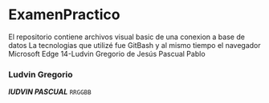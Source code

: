 # ExamenPractico
El repositorio contiene archivos visual basic de una conexion a base de datos
La tecnologias que utilizé fue GitBash y al mismo tiempo el navegador Microsoft Edge
14-Ludvin Gregorio de Jesús Pascual Pablo
### Ludvin Gregorio
**_lUDVIN PASCUAL_**
`RRGGBB`
